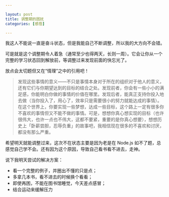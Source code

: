```yaml
---

layout: post
title: 调整期的困扰
categories: [感悟]

---
```


我这人不能说一直是奋斗状态，但是我能自己不断调整，所以我的大方向不会错。

可是就是这个调整期令人着急（通常至少也得两天，长则一周）。它会让你从一个完整的学习状态回到解放前，等调整过来发现前面的快忘光了。

放点会太切题但又在“情理”之中的引用吧！

> 发现这些事情的意义——不只是事情本身对于所在的组织对于他人的意义，还有它们与你期望达到的目标的结合之处。发现前者，你会有一些小小的满足感，你能明白你做的事情的价值在哪里。发现后者，能真正支持你投入地去做（当你投入了，用心了，效率只是需要很小的努力就能达成的事情）。在这个世界上，你要实现一些梦想，达成一些目标，这个路上一定有很多你不喜欢的事情但又不能不做的事情。可是，想想你真心想实现的目标（也许很伟大，也许一点也不伟大，这都不要紧，重要的是你真心想要），想想历史上「卧薪尝胆，忍辱负重」的故事吧，我相信现在很多的不喜欢和讨厌，都没有那么严重。

希望明天就能调整过来，这次不在状态主要是因为老是在 Node.js 如不了题，总感觉自己学不会。还有因为这个原因，导致自己看书看不进去，走神。

说下我明天尝试的解决方案：

* 看一个完整的例子，并圈出不懂的只是点；
* 多拿几本书，看不进去的时候换个看看；
* 即使再困，不能在图书馆睡觉，今天差点感冒；
* 结合运动来缓解压力